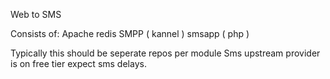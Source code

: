 Web to SMS 

Consists of:
Apache
redis
SMPP ( kannel )
smsapp ( php )

Typically this should be seperate repos per module
Sms upstream provider is on free tier expect sms delays.
